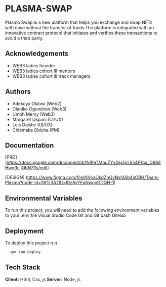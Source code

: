# PLASMA-SWAP

Plasma Swap is a new platform that helps you exchange and swap NFTs with ease without the transfer of funds.The platform is integrated with an innovative contract protocol that initiates and verifies these transactions to avoid a third party.

## Acknowledgements

- WEB3 ladies founder
- WEB3 ladies cohort III mentors 
- WEB3 ladies cohort III track managers

## Authors
- Adekoya Olabisi (Web2)
- Olanike Ogundiran (Web3) 
- Umoh Mercy (Web3)
- Margaret Okpani (UI/UX)
- Lois Daishe (UI/UX)
- Chiamaka Obioha (PM)


## Documentation
[PRD]
(https://docs.google.com/document/d/1NIPeTMauZYxGsj4jrLIm4P1oa_D993Hwq3r-jObN73s/edit)

[DESIGN]
(https://www.figma.com/file/NVoaOkdZnQvNxhGib4aORH/Team-Plasma?node-id=36%3A2&t=IRzAvYEpNwgyGDQH-1)

## Environmental Variables

To run this project, you will need to add the following environment variables to your .env file
Visual Studio Code
Git and Git bash
GitHub

## Deployment 

To deploy this project run
```bash
  npm run deploy
```

## Tech Stack

**Client:** Html, Css, js
**Server:** Node, js
